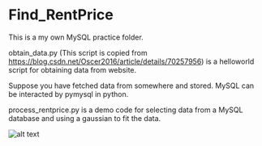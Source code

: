 # Find_RentPrice

This is a my own MySQL practice folder.

obtain_data.py (This script is copied from https://blog.csdn.net/Oscer2016/article/details/70257956) is a helloworld script for obtaining data from website.

Suppose you have fetched data from somewhere and stored. MySQL can be interacted by pymysql in python.

process_rentprice.py is a demo code for selecting data from a MySQL database and using a gaussian to fit the data.

![alt text](https://github.com/jianboma/mysql_practice/blob/master/rent_price.png)
